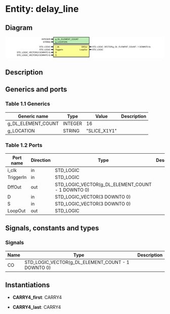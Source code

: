 &nbsp;&nbsp;

# Entity: delay_line
## Diagram
![Diagram](delay_line.svg "Diagram")
## Description
## Generics and ports
### Table 1.1 Generics
| Generic name       | Type    | Value        | Description |
| ------------------ | ------- | ------------ | ----------- |
| g_DL_ELEMENT_COUNT | INTEGER | 16           |             |
| g_LOCATION         | STRING  | "SLICE_X1Y1" |             |
### Table 1.2 Ports
| Port name | Direction | Type                                              | Description |
| --------- | --------- | ------------------------------------------------- | ----------- |
| i_clk     | in        | STD_LOGIC                                         |             |
| TriggerIn | in        | STD_LOGIC                                         |             |
| DffOut    | out       | STD_LOGIC_VECTOR(g_DL_ELEMENT_COUNT - 1 DOWNTO 0) |             |
| D         | in        | STD_LOGIC_VECTOR(3 DOWNTO 0)                      |             |
| S         | in        | STD_LOGIC_VECTOR(3 DOWNTO 0)                      |             |
| LoopOut   | out       | STD_LOGIC                                         |             |
## Signals, constants and types
### Signals
| Name | Type                                              | Description |
| ---- | ------------------------------------------------- | ----------- |
| CO   | STD_LOGIC_VECTOR(g_DL_ELEMENT_COUNT - 1 DOWNTO 0) |             |
## Instantiations
- **CARRY4_first**: CARRY4

- **CARRY4_last**: CARRY4

